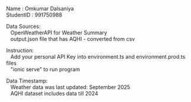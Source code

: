 Name : Omkumar Dalsaniya<br>
StudentID : 991750988

Data Sources:<br>
&nbsp;&nbsp;&nbsp;OpenWeatherAPI for Weather Summary<br>
&nbsp;&nbsp;&nbsp;output.json file that has AQHI - converted from csv

Instruction:<br>
&nbsp;&nbsp;&nbsp;Add your personal API Key into environment.ts and environment.prod.ts files<br>
&nbsp;&nbsp;&nbsp;"ionic serve" to run program

Data Timestamp:<br>
&nbsp;&nbsp;&nbsp;Weather data was last updated: September 2025<br>
&nbsp;&nbsp;&nbsp;AQHI dataset includes data till 2024